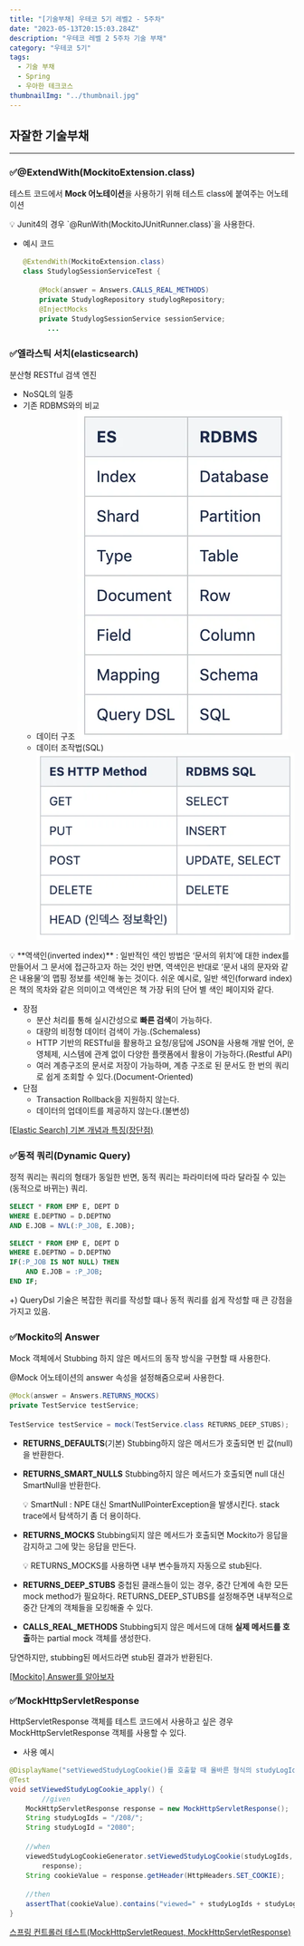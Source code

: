 ```yaml
---
title: "[기술부채] 우테코 5기 레벨2 - 5주차"
date: "2023-05-13T20:15:03.284Z"
description: "우테코 레벨 2 5주차 기술 부채"
category: "우테코 5기"
tags:
  - 기술 부채
  - Spring
  - 우아한 테크코스
thumbnailImg: "../thumbnail.jpg"
---
```


## 자잘한 기술부채

---

### ✅@ExtendWith(MockitoExtension.class)

테스트 코드에서 **Mock 어노테이션**을 사용하기 위해 테스트 class에 붙여주는 어노테이션

<aside>
💡 Junit4의 경우 `@RunWith(MockitoJUnitRunner.class)`을 사용한다.

</aside>

- 예시 코드

  ```java
  @ExtendWith(MockitoExtension.class)
  class StudylogSessionServiceTest {

      @Mock(answer = Answers.CALLS_REAL_METHODS)
      private StudylogRepository studylogRepository;
      @InjectMocks
      private StudylogSessionService sessionService;
  		...
  ```

### ✅엘라스틱 서치(elasticsearch)

분산형 RESTful 검색 엔진

- NoSQL의 일종
- 기존 RDBMS와의 비교
  - 데이터 구조
    ![1_iocksrNR4vFNI1GAQ51y4A.webp](es1.webp)
  - 데이터 조작법(SQL)
    ![1__OzAe3SEwnZ6qfc-4urQ1Q.webp](es2.webp)

<aside>
💡 **역색인(inverted index)**
: 일반적인 색인 방법은 ‘문서의 위치’에 대한 index를 만들어서 그 문서에 접근하고자 하는 것인 반면, 역색인은 반대로 ‘문서 내의 문자와 같은 내용물’의 맵핑 정보를 색인해 놓는 것이다.
쉬운 예시로, 일반 색인(forward index)은 책의 목차와 같은 의미이고 역색인은 책 가장 뒤의 단어 별 색인 페이지와 같다.

</aside>

- 장점
  - 분산 처리를 통해 실시간성으로 **빠른 검색**이 가능하다.
  - 대량의 비정형 데이터 검색이 가능.(Schemaless)
  - HTTP 기반의 RESTful을 활용하고 요청/응답에 JSON을 사용해 개발 언어, 운영체제, 시스템에 관계 없이 다양한 플랫폼에서 활용이 가능하다.(Restful API)
  - 여러 계층구조의 문서로 저장이 가능하며, 계층 구조로 된 문서도 한 번의 쿼리로 쉽게 조회할 수 있다.(Document-Oriented)
- 단점
  - Transaction Rollback을 지원하지 않는다.
  - 데이터의 업데이트를 제공하지 않는다.(불변성)

[[Elastic Search] 기본 개념과 특징(장단점)](https://jaemunbro.medium.com/elastic-search-기초-스터디-ff01870094f0)

### ✅동적 쿼리(Dynamic Query)

정적 쿼리는 쿼리의 형태가 동일한 반면, 동적 쿼리는 파라미터에 따라 달라질 수 있는 (동적으로 바뀌는) 쿼리.

```sql
SELECT * FROM EMP E, DEPT D
WHERE E.DEPTNO = D.DEPTNO
AND E.JOB = NVL(:P_JOB, E.JOB);
```

```sql
SELECT * FROM EMP E, DEPT D
WHERE E.DEPTNO = D.DEPTNO
IF(:P_JOB IS NOT NULL) THEN
	AND E.JOB = :P_JOB;
END IF;
```

+) QueryDsl 기술은 복잡한 쿼리를 작성할 떄나 동적 쿼리를 쉽게 작성할 때 큰 강점을 가지고 있음.

### ✅Mockito의 Answer

Mock 객체에서 Stubbing 하지 않은 메서드의 동작 방식을 구현할 때 사용한다.

@Mock 어노테이션의 answer 속성을 설정해줌으로써 사용한다.

```java
@Mock(answer = Answers.RETURNS_MOCKS)
private TestService testService;

TestService testService = mock(TestService.class RETURNS_DEEP_STUBS);
```

- **RETURNS_DEFAULTS**(기본)
  Stubbing하지 않은 메서드가 호출되면 빈 값(null)을 반환한다.
- **RETURNS_SMART_NULLS**
  Stubbing하지 않은 메서드가 호출되면 null 대신 SmartNull을 반환한다.
    <aside>
    💡 SmartNull : NPE 대신 SmartNullPointerException을 발생시킨다. stack trace에서 탐색하기 좀 더 용이하다.
    
    </aside>

- **RETURNS_MOCKS**
  Stubbing되지 않은 메서드가 호출되면 Mockito가 응답을 감지하고 그에 맞는 응답을 만든다.
    <aside>
    💡 RETURNS_MOCKS를 사용하면 내부 변수들까지 자동으로 stub된다.
    
    </aside>

- **RETURNS_DEEP_STUBS**
  중첩된 클래스들이 있는 경우, 중간 단계에 속한 모든 mock method가 필요하다. RETURNS_DEEP_STUBS를 설정해주면 내부적으로 중간 단계의 객체들을 모킹해줄 수 있다.
- **CALLS_REAL_METHODS**
  Stubbing되지 않은 메서드에 대해 **실제 메서드를 호출**하는 partial mock 객체를 생성한다.

당연하지만, stubbing된 메서드라면 stub된 결과가 반환된다.

[[Mockito] Answer를 알아보자](https://velog.io/@syeeuns/Mockito-Answer)

### ✅MockHttpServletResponse

HttpServletResponse 객체를 테스트 코드에서 사용하고 싶은 경우 MockHttpServletResponse 객체를 사용할 수 있다.

- 사용 예시

```java
@DisplayName("setViewedStudyLogCookie()를 호출할 때 올바른 형식의 studyLogId를 입력하면 response 객체에 쿠키 정보를 추가한다")
@Test
void setViewedStudyLogCookie_apply() {
		//given
    MockHttpServletResponse response = new MockHttpServletResponse();
    String studyLogIds = "/208/";
    String studyLogId = "2080";

    //when
    viewedStudyLogCookieGenerator.setViewedStudyLogCookie(studyLogIds, studyLogId,
        response);
    String cookieValue = response.getHeader(HttpHeaders.SET_COOKIE);

    //then
    assertThat(cookieValue).contains("viewed=" + studyLogIds + studyLogId);
}
```

[스프링 컨트롤러 테스트(MockHttpServletRequest, MockHttpServletResponse)](https://honeyinfo7.tistory.com/134)
